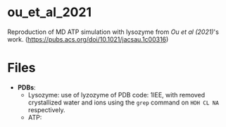 # ou_et_al_2021
Reproduction of MD ATP simulation with lysozyme from *Ou et al (2021)*'s work. (https://pubs.acs.org/doi/10.1021/jacsau.1c00316)

# Files
* **PDBs**:
  * Lysozyme: use of lyzozyme of PDB code: 1IEE, with removed crystallized water and ions using the `grep` command on `HOH CL NA` respectively.
  * ATP:  



